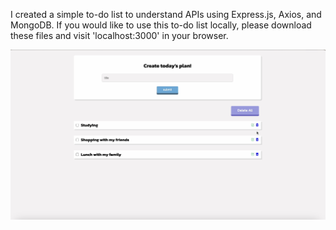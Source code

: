 I created a simple to-do list to understand APIs using Express.js, Axios, and MongoDB. If you would like to use this to-do list locally, please download these files and visit 'localhost:3000' in your browser.

![screenshot](./discription/screenshot.png)
